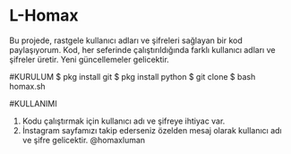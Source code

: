 # L-Homax
Bu projede, rastgele kullanıcı adları ve şifreleri sağlayan bir kod paylaşıyorum. Kod, her seferinde çalıştırıldığında farklı kullanıcı adları ve şifreler üretir. Yeni güncellemeler gelicektir.

#KURULUM
$ pkg install git
$ pkg install python
$ git clone 
$ bash homax.sh

#KULLANIMI
1) Kodu çalıştırmak için kullanıcı adı ve şifreye ihtiyac var.
2) İnstagram sayfamızı takip ederseniz özelden mesaj olarak kullanıcı adı ve şifre gelicektir. @homaxluman
   
